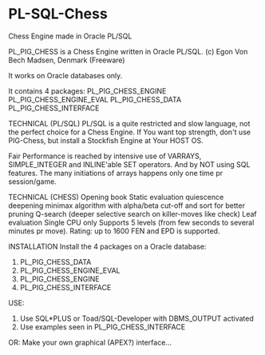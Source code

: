 # PL-SQL-Chess
Chess Engine made in Oracle PL/SQL


PL_PIG_CHESS is a Chess Engine written in Oracle PL/SQL. (c) Egon Von Bech Madsen, Denmark (Freeware)

It works on Oracle databases only.

It contains 4 packages:
PL_PIG_CHESS_ENGINE
PL_PIG_CHESS_ENGINE_EVAL
PL_PIG_CHESS_DATA
PL_PIG_CHESS_INTERFACE 

TECHNICAL (PL/SQL)
PL/SQL is a quite restricted and slow language, not the perfect choice for a Chess Engine.
If You want top strength, don't use PIG-Chess, but install a Stockfish Engine at Your HOST OS.

Fair Performance is reached by intensive use of VARRAYS, SIMPLE_INTEGER and INLINE'able SET operators. 
And by NOT using SQL features. The many initiations of arrays happens only one time pr session/game.

TECHNICAL (CHESS)
Opening book
Static evaluation
quiescence deepening minimax algorithm with alpha/beta cut-off and sort for better pruning
Q-search (deeper selective search on killer-moves like check)
Leaf evaluation
Single CPU only
Supports 5 levels (from few seconds to several minutes pr move).
Rating: up to 1600
FEN and EPD is supported.

INSTALLATION
Install the 4 packages on a Oracle database:
1. PL_PIG_CHESS_DATA
2. PL_PIG_CHESS_ENGINE_EVAL
3. PL_PIG_CHESS_ENGINE
4. PL_PIG_CHESS_INTERFACE

USE:
1. Use SQL*PLUS or Toad/SQL-Developer with DBMS_OUTPUT activated
2. Use examples seen in PL_PIG_CHESS_INTERFACE

OR:
Make your own graphical (APEX?) interface...
